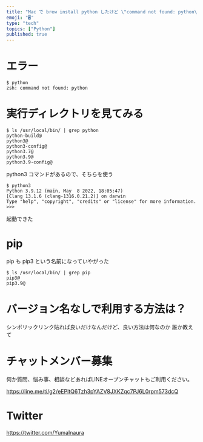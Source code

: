 ```yaml
---
title: "Mac で brew install python したけど \"command not found: python\" \"command no"
emoji: "🖥"
type: "tech"
topics: ["Python"]
published: true
---
```


# エラー

```
$ python
zsh: command not found: python
```

# 実行ディレクトリを見てみる

```
$ ls /usr/local/bin/ | grep python
python-build@
python3@
python3-config@
python3.7@
python3.9@
python3.9-config@
```

python3 コマンドがあるので、そちらを使う


```
$ python3
Python 3.9.12 (main, May  8 2022, 18:05:47)
[Clang 13.1.6 (clang-1316.0.21.2)] on darwin
Type "help", "copyright", "credits" or "license" for more information.
>>>
```

起動できた

# pip

pip も pip3 という名前になっていやがった


```
$ ls /usr/local/bin/ | grep pip
pip3@
pip3.9@
```

# バージョン名なしで利用する方法は？

シンボリックリンク貼れば良いだけなんだけど、良い方法は何なのか
誰か教えて



<!-- Update From Qiita API -->

# チャットメンバー募集


何か質問、悩み事、相談などあればLINEオープンチャットもご利用ください。

https://line.me/ti/g2/eEPltQ6Tzh3pYAZV8JXKZqc7PJ6L0rpm573dcQ





# Twitter


https://twitter.com/YumaInaura


<!-- Update From Qiita API -->


